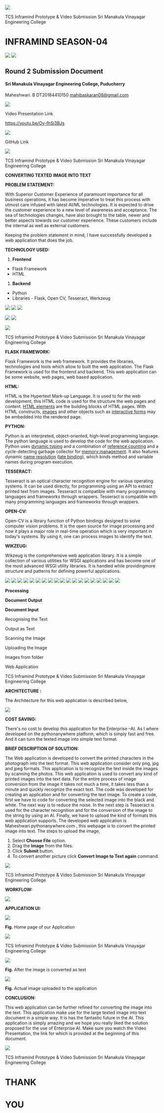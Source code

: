 ![](readme/image1.jpg)

TCS Inframind Prototype &amp; Video Submission Sri Manakula Vinayagar Engineering College

# **INFRAMIND SEASON-04**

![](readme/image2.jpg) ![](readme/image3.jpg)

## **Round 2 Submission Document**

#### Sri Manakula Vinayagar Engineering College, Puducherry

Maheshwari. B DT20184410150 [mahibaskaran08@gmail.com](mailto:mahibaskaran08@gmail.com)

![](readme/image4.jpg)

Video Presentation Link

https://youtu.be/Oy-fhSi3BJs

![](readme/image5.jpg)

GitHub Link

![](readme/image6.jpg)

TCS Inframind Prototype &amp; Video Submission Sri Manakula Vinayagar Engineering College

**CONVERTING TEXTED IMAGE INTO TEXT**

**PROBLEM STATEMENT:**

With Superior Customer Experience of paramount importance for all business operations, it has become imperative to treat this process with utmost care infused with latest AI/ML technologies. It is expected to drive the customer experience to a new level of awareness and acceptance. The sea of technologies changes, have also brought to the table, newer and better aspects towards our customer experience. These customers include the internal as well as external customers.

Keeping the problem statement in mind, I have successfully developed a web application that does the job.

**TECHNOLOGY USED:**

1. **Frontend**

- Flask Framework
- HTML

1. **Backend**

- Python
- Libraries - Flask, Open CV, Tesseract, Werkzeug

![](readme/image7.jpg) ![](readme/image8.jpg) ![](readme/image9.jpg)

![](readme/image9.jpg) ![](readme/image10.jpg)

![](readme/image11.jpg)

TCS Inframind Prototype &amp; Video Submission Sri Manakula Vinayagar Engineering College

**FLASK FRAMEWORK:**

Flask Framework is the web framework. It provides the libraries, technologies and tools which allow to built the web application. The Flask Framework is used for the frontend and backend. This web application can be some website, web pages, web based application.

**HTML:**

HTML is the Hypertext Mark-up Language. It is used to for the web development, this HTML code is used for the structure the web pages and content. [HTML elements](https://en.wikipedia.org/wiki/HTML_element) are the building blocks of HTML pages. With HTML constructs, [images](https://en.wikipedia.org/wiki/HTML_element#Images_and_objects) and other objects such as [interactive forms](https://en.wikipedia.org/wiki/Fieldset) may be embedded into the rendered page.

**PYTHON:**

Python is an interpreted, object-oriented, high-level programming language. The python language is used to develop the code for the web application. Python uses [dynamic typing](https://en.wikipedia.org/wiki/Dynamic_typing) and a combination of [reference counting](https://en.wikipedia.org/wiki/Reference_counting) and a cycle-detecting garbage collector for [memory management](https://en.wikipedia.org/wiki/Memory_management).  It also features dynamic [name resolution](https://en.wikipedia.org/wiki/Name_resolution_(programming_languages)) ([late binding](https://en.wikipedia.org/wiki/Late_binding)), which binds method and variable names during program execution.

**TESSERACT:**

Tesseract is an optical character recognition engine for various operating systems. It can be used directly, for programming using an API to extract printed text from images. Tesseract is compatible with many programming languages and frameworks through wrappers. Tesseract is compatible with many programming languages and frameworks through wrappers.

**OPEN-CV:**

Open-CV is a library function of Python  bindings designed to solve computer vision problems. It is the open source for image processing and now it plays a major role in real-time operation which is very important in today&#39;s systems. By using it, one can process images to identify the text.

**WIKZEUG:**

Wikzeug is the comprehensive web application library. It is a simple collection of various utilities for WSGI applications and has become one of the most advanced WSGI utility libraries. It is handled while providingmore structure and patterns for defining powerful applications.

 ![](readme/image12.jpg) ![](readme/image13.jpg) ![](RackMultipart20210221-4-1f17f6m_html_dc3f64548fc4aa71.gif) ![](RackMultipart20210221-4-1f17f6m_html_3d3ff3e4b0afb192.gif) ![](RackMultipart20210221-4-1f17f6m_html_7b6e0798f0b833d3.gif) ![](RackMultipart20210221-4-1f17f6m_html_cd9e6e74ddd627a3.gif) ![](RackMultipart20210221-4-1f17f6m_html_e83aa042b48b37ad.gif) ![](RackMultipart20210221-4-1f17f6m_html_e20de81dc59d7f8f.gif) ![](RackMultipart20210221-4-1f17f6m_html_f994ef59ff9457d2.gif) ![](RackMultipart20210221-4-1f17f6m_html_f994ef59ff9457d2.gif) ![](RackMultipart20210221-4-1f17f6m_html_b0ee60a1b501f183.gif) ![](RackMultipart20210221-4-1f17f6m_html_d4c89179794704.gif) ![](RackMultipart20210221-4-1f17f6m_html_28a85c341cb248b3.gif) ![](RackMultipart20210221-4-1f17f6m_html_7b740cd89b418d7b.gif) ![](RackMultipart20210221-4-1f17f6m_html_a71aab36782711c3.gif) ![](RackMultipart20210221-4-1f17f6m_html_cddfc47e1b6b5f6b.gif) ![](RackMultipart20210221-4-1f17f6m_html_e8f452f178840594.gif) ![](RackMultipart20210221-4-1f17f6m_html_6543dab956189985.gif) ![](RackMultipart20210221-4-1f17f6m_html_b9342246ed85f5c9.gif)

**Processing**

**Document Output**

**Document Input**

Recognising the Text

Output as Text

Scanning the Image

Uploading the Image

Images from folder

Web Application

TCS Inframind Prototype &amp; Video Submission Sri Manakula Vinayagar Engineering College

**ARCHITECTURE :**

The Architecture for this web application is described below,

![](readme/image14.jpg)

**COST SAVING:**

There&#39;s no cost to develop this application for the Enterprise –AI. As I where developed on the pythonanywhere platform, which is simply fast and free. And it can turn the texted image into simple text format.

**BRIEF DESCRIPTION OF SOLUTION:**

The Web application is developed to convert the printed characters in the photograph into the text format. This web application consider only png, jpg and jpeg formats. This application is to recognize the text inside the images by scanning the photos. This web application is used to convert any kind of printed images into the text data. For the entire process of image conversion from the image it takes not much a time, it takes less than a minute and quickly recognize the exact text. The code was developed for creating an application and for converting the text image. To create a code, first we have to code for converting the selected image into the black and white. The next way is to reduce the noise. In the next step is Tesseract is used for the character recognition and for the conversion of the image to the string by using an AI. Finally, we have to upload the kind of formats this web application supports. The developed web application is Maheshwari.pythonanywhere.com , this webpage is to convert the printed image into text. The steps to upload the image,

1. Select **Choose File** option.
2. Drag the **Image** from the files.
3. Click **Submit** button.
4. To convert another picture click **Convert Image to Text again** command.

![](RackMultipart20210221-4-1f17f6m_html_dc09bf1a70dfbe74.gif)

TCS Inframind Prototype &amp; Video Submission Sri Manakula Vinayagar Engineering College

**WORKFLOW:**

![](RackMultipart20210221-4-1f17f6m_html_770aba383af378ff.png)

**APPLICATION UI:**

![](RackMultipart20210221-4-1f17f6m_html_95912c6e4f024056.png)

**Fig.** Home page of our Application

![](RackMultipart20210221-4-1f17f6m_html_fdda7e967cdde75.gif)

TCS Inframind Prototype &amp; Video Submission Sri Manakula Vinayagar Engineering College

![](RackMultipart20210221-4-1f17f6m_html_7654f791b53a829a.png)

**Fig.** After the image is converted as text

![](readme/test.jpg)

**Fig.** Actual image uploaded to the application

**CONCLUSION:**

This web application can be further refined for converting the image into the text. This application make use for the large texted image into text document in a simple way. It is has the fantastic future in the AI. This application is simply amazing and we hope you really liked the solution proposed for the use of Enterprise AI. Make sure you watch the Video Presentation, the link for which is provided at the beginning of this document.

![](RackMultipart20210221-4-1f17f6m_html_cef163aca088473b.gif)

TCS Inframind Prototype &amp; Video Submission Sri Manakula Vinayagar Engineering College

# THANK

# YOU
